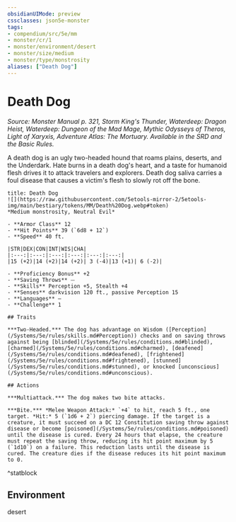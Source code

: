 ```yaml
---
obsidianUIMode: preview
cssclasses: json5e-monster
tags:
- compendium/src/5e/mm
- monster/cr/1
- monster/environment/desert
- monster/size/medium
- monster/type/monstrosity
aliases: ["Death Dog"]
---
```

# Death Dog
*Source: Monster Manual p. 321, Storm King's Thunder, Waterdeep: Dragon Heist, Waterdeep: Dungeon of the Mad Mage, Mythic Odysseys of Theros, Light of Xaryxis, Adventure Atlas: The Mortuary. Available in the SRD and the Basic Rules.*  

A death dog is an ugly two-headed hound that roams plains, deserts, and the Underdark. Hate burns in a death dog's heart, and a taste for humanoid flesh drives it to attack travelers and explorers. Death dog saliva carries a foul disease that causes a victim's flesh to slowly rot off the bone.

```ad-statblock
title: Death Dog
![](https://raw.githubusercontent.com/5etools-mirror-2/5etools-img/main/bestiary/tokens/MM/Death%20Dog.webp#token)
*Medium monstrosity, Neutral Evil*

- **Armor Class** 12
- **Hit Points** 39 (`6d8 + 12`)
- **Speed** 40 ft.

|STR|DEX|CON|INT|WIS|CHA|
|:---:|:---:|:---:|:---:|:---:|:---:|
|15 (+2)|14 (+2)|14 (+2)| 3 (-4)|13 (+1)| 6 (-2)|

- **Proficiency Bonus** +2
- **Saving Throws** ⏤
- **Skills** Perception +5, Stealth +4
- **Senses** darkvision 120 ft., passive Perception 15
- **Languages** —
- **Challenge** 1

## Traits

***Two-Headed.*** The dog has advantage on Wisdom ([Perception](/Systems/5e/rules/skills.md#Perception)) checks and on saving throws against being [blinded](/Systems/5e/rules/conditions.md#blinded), [charmed](/Systems/5e/rules/conditions.md#charmed), [deafened](/Systems/5e/rules/conditions.md#deafened), [frightened](/Systems/5e/rules/conditions.md#frightened), [stunned](/Systems/5e/rules/conditions.md#stunned), or knocked [unconscious](/Systems/5e/rules/conditions.md#unconscious).

## Actions

***Multiattack.*** The dog makes two bite attacks.

***Bite.*** *Melee Weapon Attack:* `+4` to hit, reach 5 ft., one target. *Hit:* 5 (`1d6 + 2`) piercing damage. If the target is a creature, it must succeed on a DC 12 Constitution saving throw against disease or become [poisoned](/Systems/5e/rules/conditions.md#poisoned) until the disease is cured. Every 24 hours that elapse, the creature must repeat the saving throw, reducing its hit point maximum by 5 (`1d10`) on a failure. This reduction lasts until the disease is cured. The creature dies if the disease reduces its hit point maximum to 0.
```
^statblock

## Environment

desert